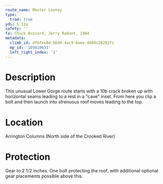 ```yaml
---
route_name: Master Looney
type:
  trad: true
yds: 5.11a
safety: ''
fa: Chuck Buzzard, Jerry Radant, 1984
metadata:
  climb_id: df6fee8d-b6d9-4ac9-8aee-4b89c28202fc
  mp_id: '105810631'
  left_right_index: '1'
---
```

# Description
This unusual Lower Gorge route starts with a 10b crack broken up with horizontal seams leading to a rest in a "cave" inset.  From here you clip a bolt and then launch into strenuous roof moves leading to the top.

# Location
Arrington Columns (North side of the Crooked River)

# Protection
Gear to 2 1/2 inches.  One bolt protecting the roof, with additional optional gear placements possible above this.
